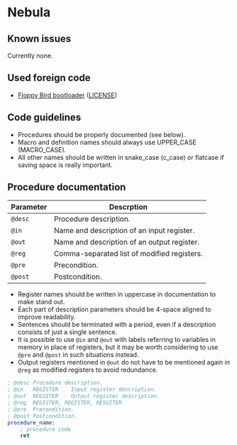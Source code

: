 # Nebula

## Known issues

Currently none.

## Used foreign code

- [Floppy Bird bootloader](https://github.com/icebreaker/floppybird/blob/master/src/boot.asm) ([LICENSE](LICENSES/icebreaker_floppybird))

## Code guidelines

- Procedures should be properly documented (see below).
- Macro and definition names should always use UPPER_CASE (MACRO_CASE).
- All other names should be written in snake_case (c_case) or flatcase if saving space is really important.

## Procedure documentation

| Parameter | Descrption                                  |
| --------- | ------------------------------------------- |
| `@desc`   | Procedure description.                      |
| `@in`     | Name and description of an input register.  |
| `@out`    | Name and description of an output register. |
| `@reg`    | Comma-separated list of modified registers. |
| `@pre`    | Precondition.                               |
| `@post`   | Postcondition.                              |

- Register names should be written in uppercase in documentation to make stand out.
- Each part of description parameters should be 4-space aligned to improve readability.
- Sentences should be terminated with a period, even if a description consists of just a single sentence.
- It is possible to use `@in` and `@out` with labels referring to variables in memory in place of registers, but it may be worth considering to use `@pre` and `@post` in such situations instead.
- Output registers mentioned in `@out` do not have to be mentioned again in `@reg` as modified registers to avoid redundance.

```nasm
; @desc Procedure description.
; @in   REGISTER    Input register description.
; @out  REGSITER    Output register description.
; @reg  REGISTER, REGISTER, RESGITER
; @pre  Precondition.
; @post Postcondition.
procedure_name:
    ; procedure code
    ret
```
